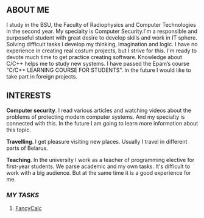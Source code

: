 
## ABOUT ME

  I study in the BSU, the Faculty of Radiophysics and Computer Technologies in the second year. My specialty is Computer Security.I'm a responsible and purposeful student with great desire to develop skills and work in IT sphere. Solving difficult tasks I develop my thinking, imagination and logic. I have no experience in creating real costum projects, but I strive for this. I'm ready to devote much time to get practice creating software. Knowledge about C/C++ helps me to study new systems. I have passed the Epam’s course “C/C++ LEARNING COURSE FOR STUDENTS”. In the future I would like to take part in foreign projects.

## INTERESTS

**Computer security**. I read various articles and watching videos about the problems of protecting modern computer systems. And my specialty is connected with this. In the future I am going to learn more information about this topic. 

**Travelling**. I get pleasure visiting new places. Usually I travel in different parts of Belarus. 

**Teaching**. In the university I work as a teacher of programming elective for first-year students. We parse academic and my own tasks. It's difficult to work with a big audience. But at the same time it is a good experience for me. 

### *MY TASKS*

1. [FancyCalc](https://github.com/AliaksandrKratovich/FancyCalc)
